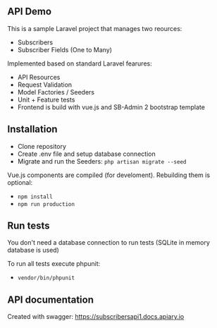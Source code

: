 ## API Demo

This is a sample Laravel project that manages two reources:
- Subscribers
- Subscriber Fields (One to Many)

Implemented based on standard Laravel fearures:
- API Resources
- Request Validation
- Model Factories / Seeders
- Unit + Feature tests
- Frontend is build with vue.js and SB-Admin 2 bootstrap template

## Installation

- Clone repository
- Create .env file and setup database connection
- Migrate and run the Seeders: `php artisan migrate --seed`

Vue.js components are compiled (for develoment). Rebuilding them is optional:

- `npm install`
- `npm run production`

## Run tests

You don't need a database connection to run tests (SQLite in memory database is used)

To run all tests execute phpunit:

- `vendor/bin/phpunit`

## API documentation

Created with swagger: https://subscribersapi1.docs.apiary.io
